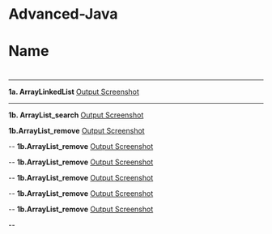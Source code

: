 # Advanced-Java
# Name 
#
#
#

---

**1a. ArrayLinkedList** 
[Output Screenshot](https://github.com/harshitha-dbangeraa035/Advanced-Java/blob/main/ArraylistLinkedlistdemo/ArrayLinkedList.png)<br>

---
**1b. ArrayList_search** 
[Output Screenshot](https://github.com/harshitha-dbangeraa035/Advanced-Java/blob/main/ArraylistLinkedlistdemo/ArrayList_search.png)<br>

**1b.ArrayList_remove**
[Output Screenshot]()<br>

--
**1b.ArrayList_remove**
[Output Screenshot]()<br>

--
**1b.ArrayList_remove**
[Output Screenshot]()<br>

--
**1b.ArrayList_remove**
[Output Screenshot]()<br>

--
**1b.ArrayList_remove**
[Output Screenshot]()<br>

--
**1b.ArrayList_remove**
[Output Screenshot]()<br>

--





